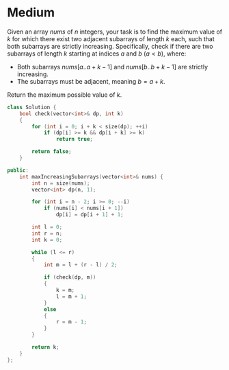 # Medium

Given an array $nums$ of $n$ integers, your task is to find the maximum value of $k$ for which there exist two adjacent subarrays of length $k$ each, such that both subarrays are strictly increasing. Specifically, check if there are two subarrays of length $k$ starting at indices $a$ and $b$ $(a < b)$, where:

- Both subarrays $nums[a..a + k - 1]$ and $nums[b..b + k - 1]$ are strictly increasing.
- The subarrays must be adjacent, meaning $b = a + k$.

Return the maximum possible value of $k$.

```cpp
class Solution {
    bool check(vector<int>& dp, int k)
    {
        for (int i = 0; i + k < size(dp); ++i)
            if (dp[i] >= k && dp[i + k] >= k)
                return true;

        return false;
    }

public:
    int maxIncreasingSubarrays(vector<int>& nums) {
        int n = size(nums);
        vector<int> dp(n, 1);

        for (int i = n - 2; i >= 0; --i)
            if (nums[i] < nums[i + 1])
                dp[i] = dp[i + 1] + 1;

        int l = 0;
        int r = n;
        int k = 0;

        while (l <= r)
        {
            int m = l + (r - l) / 2;

            if (check(dp, m))
            {
                k = m;
                l = m + 1;
            }
            else
            {
                r = m - 1;
            }
        }

        return k;
    }
};
```

